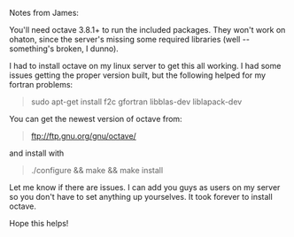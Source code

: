 Notes from James:

You'll need octave 3.8.1+ to run the included packages. They won't
work on ohaton, since the server's missing some required libraries
(well -- something's broken, I dunno).

I had to install octave on my linux server to get this all working. I
had some issues getting the proper version built, but the following
helped for my fortran problems:

> sudo apt-get install f2c gfortran libblas-dev liblapack-dev

You can get the newest version of octave from:

> ftp://ftp.gnu.org/gnu/octave/

and install with

> ./configure && make && make install

Let me know if there are issues. I can add you guys as users on my
server so you don't have to set anything up yourselves. It took
forever to install octave.

Hope this helps!
